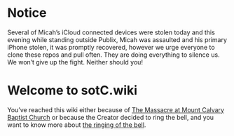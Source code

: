 # Notice

Several of Micah’s iCloud connected devices were stolen today and this evening while standing outside Publix, Micah was assaulted and his primary iPhone stolen, it was promptly recovered, however we urge everyone to clone these repos and pull often. They are doing everything to silence us. We won’t give up the fight. Neither should you!

# Welcome to sotC.wiki

You’ve reached this wiki either because of [The Massacre at Mount Calvary Baptist Church](https://github.com/mission23/mission23/wiki/The-Massacre-at-Mount-Calvary-Baptist-Church) or because the Creator decided to ring the bell, and you want to know more about [the ringing of the bell](https://github.com/mission23/mission23/wiki/The-Ringing-Of-The-Bell).  
